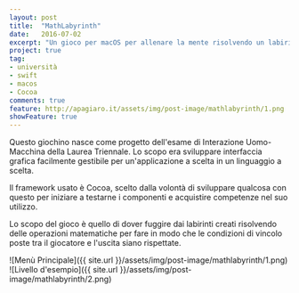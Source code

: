 ```yaml
---
layout: post
title:  "MathLabyrinth"
date:   2016-07-02
excerpt: "Un gioco per macOS per allenare la mente risolvendo un labirinto"
project: true
tag:
- università
- swift
- macos
- Cocoa
comments: true
feature: http://apagiaro.it/assets/img/post-image/mathlabyrinth/1.png
showFeature: true
---
```

Questo giochino nasce come progetto dell'esame di Interazione Uomo-Macchina della Laurea Triennale. Lo scopo era sviluppare interfaccia grafica facilmente gestibile per un'applicazione a scelta in un linguaggio a scelta.

Il framework usato è Cocoa, scelto dalla volontà di sviluppare qualcosa con questo per iniziare a testarne i componenti e acquistire competenze nel suo utilizzo. 

Lo scopo del gioco è quello di dover fuggire dai labirinti creati risolvendo delle operazioni matematiche per fare in modo che le condizioni di vincolo poste tra il giocatore e l'uscita siano rispettate.

![Menù Principale]({{ site.url }}/assets/img/post-image/mathlabyrinth/1.png)
![Livello d'esempio]({{ site.url }}/assets/img/post-image/mathlabyrinth/2.png)